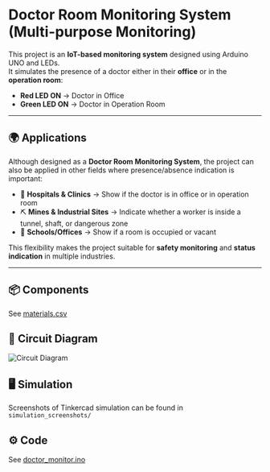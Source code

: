 # Doctor Room Monitoring System (Multi-purpose Monitoring)

This project is an **IoT-based monitoring system** designed using Arduino UNO and LEDs.  
It simulates the presence of a doctor either in their **office** or in the **operation room**:

- **Red LED ON** → Doctor in Office  
- **Green LED ON** → Doctor in Operation Room  

---

## 🌍 Applications
Although designed as a **Doctor Room Monitoring System**, the project can also be applied in other fields where presence/absence indication is important:

- 🏥 **Hospitals & Clinics** → Show if the doctor is in office or in operation room  
- ⛏️ **Mines & Industrial Sites** → Indicate whether a worker is inside a tunnel, shaft, or dangerous zone  
- 🏫 **Schools/Offices** → Show if a room is occupied or vacant  

This flexibility makes the project suitable for **safety monitoring** and **status indication** in multiple industries.

---

## 📦 Components
See [materials.csv](materials.csv)

## 🔌 Circuit Diagram
![Circuit Diagram](circuit_diagram.png)

## 🖥️ Simulation
Screenshots of Tinkercad simulation can be found in `simulation_screenshots/`

## ⚙️ Code
See [doctor_monitor.ino](doctor_monitor.ino)
